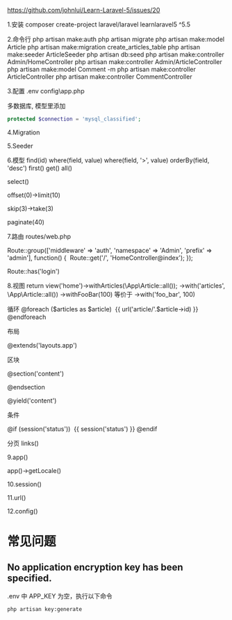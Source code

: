 https://github.com/johnlui/Learn-Laravel-5/issues/20

1.安装
composer create-project laravel/laravel learnlaravel5 ^5.5

2.命令行
php artisan make:auth
php artisan migrate
php artisan make:model Article
php artisan make:migration create_articles_table
php artisan make:seeder ArticleSeeder
php artisan db:seed
php artisan make:controller Admin/HomeController
php artisan make:controller Admin/ArticleController
php artisan make:model Comment -m
php artisan make:controller ArticleController
php artisan make:controller CommentController

3.配置
.env
config\app.php



多数据库, 模型里添加

```php
protected $connection = 'mysql_classified';
```



4.Migration

5.Seeder

6.模型
find(id)
where(field, value)
where(field, '>', value)
orderBy(field, 'desc')
first()
get()
all()

select()

offset(0)->limit(10)

skip(3)->take(3)

paginate(40)



7.路由
routes/web.php

Route::group(['middleware' => 'auth', 'namespace' => 'Admin', 'prefix' => 'admin'], function() {
​    Route::get('/', 'HomeController@index');
});



Route::has('login')



8.视图
return view('home')->withArticles(\App\Article::all());
->with('articles', \App\Article::all())
->withFooBar(100) 等价于 ->with('foo_bar', 100)



循环
@foreach ($articles as $article)
​    {{ url('article/'.$article->id) }}
@endforeach



布局

@extends('layouts.app')



区块

@section('content')

@endsection

@yield('content')



条件

 @if (session('status'))
​                        {{ session('status') }}
@endif

分页
links()


9.app()

app()->getLocale()



10.session()



11.url()



12.config()



# 常见问题

## No application encryption key has been specified.

.env 中 APP_KEY 为空，执行以下命令

```sh
php artisan key:generate
```

